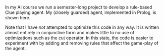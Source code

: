 In my AI course we run a semester-long project to develop a rule-based
Clue playing agent. My (closely guarded) agent, implemented in Prolog, is
shown here.

Note that I have *not* attempted to optimize this code in any way. It is
written almost entirely in conjunctive form and makes little to no use
of optimizations such as the cut operator. In this state, the code is
easier to experiment with by adding and removing rules that affect the
game-play of the agent.
